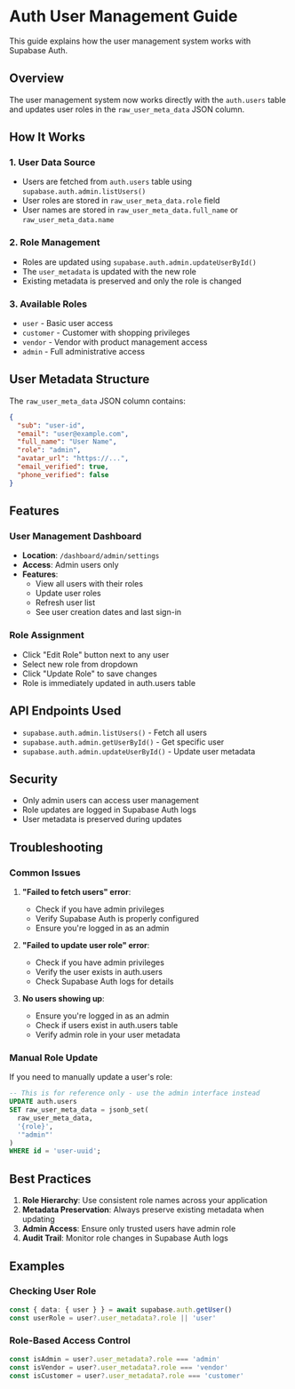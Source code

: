 # Auth User Management Guide

This guide explains how the user management system works with Supabase Auth.

## Overview

The user management system now works directly with the `auth.users` table and updates user roles in the `raw_user_meta_data` JSON column.

## How It Works

### 1. **User Data Source**
- Users are fetched from `auth.users` table using `supabase.auth.admin.listUsers()`
- User roles are stored in `raw_user_meta_data.role` field
- User names are stored in `raw_user_meta_data.full_name` or `raw_user_meta_data.name`

### 2. **Role Management**
- Roles are updated using `supabase.auth.admin.updateUserById()`
- The `user_metadata` is updated with the new role
- Existing metadata is preserved and only the role is changed

### 3. **Available Roles**
- `user` - Basic user access
- `customer` - Customer with shopping privileges
- `vendor` - Vendor with product management access
- `admin` - Full administrative access

## User Metadata Structure

The `raw_user_meta_data` JSON column contains:

```json
{
  "sub": "user-id",
  "email": "user@example.com",
  "full_name": "User Name",
  "role": "admin",
  "avatar_url": "https://...",
  "email_verified": true,
  "phone_verified": false
}
```

## Features

### User Management Dashboard
- **Location**: `/dashboard/admin/settings`
- **Access**: Admin users only
- **Features**:
  - View all users with their roles
  - Update user roles
  - Refresh user list
  - See user creation dates and last sign-in

### Role Assignment
- Click "Edit Role" button next to any user
- Select new role from dropdown
- Click "Update Role" to save changes
- Role is immediately updated in auth.users table

## API Endpoints Used

- `supabase.auth.admin.listUsers()` - Fetch all users
- `supabase.auth.admin.getUserById()` - Get specific user
- `supabase.auth.admin.updateUserById()` - Update user metadata

## Security

- Only admin users can access user management
- Role updates are logged in Supabase Auth logs
- User metadata is preserved during updates

## Troubleshooting

### Common Issues

1. **"Failed to fetch users" error**:
   - Check if you have admin privileges
   - Verify Supabase Auth is properly configured
   - Ensure you're logged in as an admin

2. **"Failed to update user role" error**:
   - Check if you have admin privileges
   - Verify the user exists in auth.users
   - Check Supabase Auth logs for details

3. **No users showing up**:
   - Ensure you're logged in as an admin
   - Check if users exist in auth.users table
   - Verify admin role in your user metadata

### Manual Role Update

If you need to manually update a user's role:

```sql
-- This is for reference only - use the admin interface instead
UPDATE auth.users 
SET raw_user_meta_data = jsonb_set(
  raw_user_meta_data, 
  '{role}', 
  '"admin"'
) 
WHERE id = 'user-uuid';
```

## Best Practices

1. **Role Hierarchy**: Use consistent role names across your application
2. **Metadata Preservation**: Always preserve existing metadata when updating
3. **Admin Access**: Ensure only trusted users have admin role
4. **Audit Trail**: Monitor role changes in Supabase Auth logs

## Examples

### Checking User Role
```typescript
const { data: { user } } = await supabase.auth.getUser()
const userRole = user?.user_metadata?.role || 'user'
```

### Role-Based Access Control
```typescript
const isAdmin = user?.user_metadata?.role === 'admin'
const isVendor = user?.user_metadata?.role === 'vendor'
const isCustomer = user?.user_metadata?.role === 'customer'
``` 